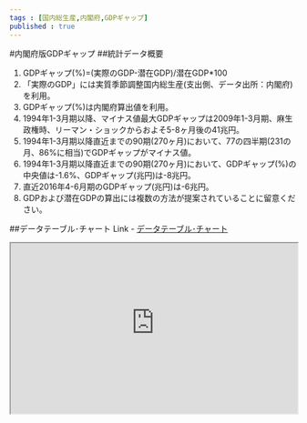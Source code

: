 ```yaml
--- 
tags : [国内総生産,内閣府,GDPギャップ] 
published : true
---
```

#内閣府版GDPギャップ
##統計データ概要
1. GDPギャップ(%)=(実際のGDP-潜在GDP)/潜在GDP*100
1. 「実際のGDP」には実質季節調整国内総生産(支出側、データ出所：内閣府)を利用。
1. GDPギャップ(%)は内閣府算出値を利用。
1. 1994年1-3月期以降、マイナス値最大GDPギャップは2009年1-3月期、麻生政権時、リーマン・ショックからおよそ5-8ヶ月後の41兆円。
1. 1994年1-3月期以降直近までの90期(270ヶ月)において、77の四半期(231の月、86%に相当)でGDPギャップがマイナス値。
1. 1994年1-3月期以降直近までの90期(270ヶ月)において、GDPギャップ(%)の中央値は-1.6%、GDPギャップ(兆円)は-8兆円。
1. 直近2016年4-6月期のGDPギャップ(兆円)は-6兆円。
1. GDPおよび潜在GDPの算出には複数の方法が提案されていることに留意ください。





##データテーブル･チャート
Link - [データテーブル･チャート](http://knowledgevault.saecanet.com/charts/am-consulting.co.jp-2016-09-05-18-40-36.html)

<iframe src="http://knowledgevault.saecanet.com/charts/am-consulting.co.jp-2016-09-05-18-40-36.html" width="100%" height="300px"></iframe>